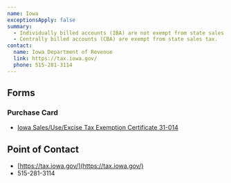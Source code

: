 ```yaml
---
name: Iowa
exceptionsApply: false
summary:
  - Individually billed accounts (IBA) are not exempt from state sales tax.
  - Centrally billed accounts (CBA) are exempt from state sales tax.
contact:
  name: Iowa Department of Revenue
  link: https://tax.iowa.gov/
  phone: 515-281-3114
---
```


## Forms

### Purchase Card

* [Iowa Sales/Use/Excise Tax Exemption Certificate 31-014](https://tax.iowa.gov/forms/iowa-salesuseexcise-tax-exemption-certificate-31-014)

## Point of Contact
- [https://tax.iowa.gov/](https://tax.iowa.gov/)
- 515-281-3114